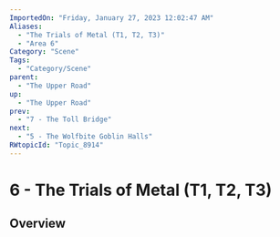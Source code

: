 ```yaml
---
ImportedOn: "Friday, January 27, 2023 12:02:47 AM"
Aliases:
  - "The Trials of Metal (T1, T2, T3)"
  - "Area 6"
Category: "Scene"
Tags:
  - "Category/Scene"
parent:
  - "The Upper Road"
up:
  - "The Upper Road"
prev:
  - "7 - The Toll Bridge"
next:
  - "5 - The Wolfbite Goblin Halls"
RWtopicId: "Topic_8914"
---
```

# 6 - The Trials of Metal (T1, T2, T3)
## Overview
